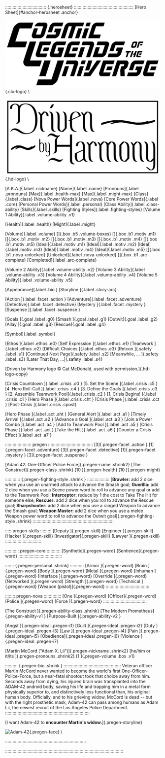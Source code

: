 ::::::::::::::::::::::::::::::::: {.herosheet} ::::::::::::::::::::::::::::::::::::::::::::::::
[Hero Sheet]{#anchor-herosheet .anchor}

![Cosmic Legends of the Universe](art/clu-logo-black-medium.png){.clu-logo} \ 

![Driven by Harmony](art/DrivenByHarmonyLogo.png){.hd-logo} \

[A.K.A.]{.label .nickname}
[Name]{.label .name}
[Pronouns]{.label .pronouns}
[Max]{.label .health-max}
[Max]{.label .might-max}
[Class]{.label .class}
[Nova Power Words]{.label .nova}
[Core Power Words]{.label .core}
[Personal Power Words]{.label .personal}
[Class Ability]{.label .class-ability}
[Skills]{.label .skills}
[Fighting Styles]{.label .fighting-styles}
[Volume 1 Ability]{.label .volume-ability .v1}

[Health]{.label .health}
[Might]{.label .might}

[Volume]{.label .volume}
[]{.box .b5 .volume-boxes}
[]{.box .b1 .motiv .m1}
[]{.box .b1 .motiv .m2}
[]{.box .b1 .motiv .m3}
[]{.box .b1 .motiv .m4}
[]{.box .b1 .motiv .m5}
[Ideal]{.label .motiv .m1}
[Ideal]{.label .motiv .m2}
[Ideal]{.label .motiv .m3}
[Ideal]{.label .motiv .m4}
[Ideal]{.label .motiv .m5}
[]{.box .b1 .nova-unlocked}
[Unlocked]{.label .nova-unlocked}
[]{.box .b1 .arc-complete}
[Completed]{.label .arc-complete}

[Volume 2 Ability]{.label .volume-ability .v2}
[Volume 3 Ability]{.label .volume-ability .v3}
[Volume 4 Ability]{.label .volume-ability .v4}
[Volume 5 Ability]{.label .volume-ability .v5}

[Appearance]{.label .bio      }
[Storyline ]{.label .story-arc}

[Action   ]{.label .facet .action   }
[Adventure]{.label .facet .adventure}
[Detective]{.label .facet .detective}
[Mystery  ]{.label .facet .mystery  }
[Suspense ]{.label .facet .suspense }

[Goals ]{.goal .label .g0}
[Smash ]{.goal .label .g1}
[Outwit]{.goal .label .g2}
[Allay ]{.goal .label .g3}
[Rescue]{.goal .label .g4}

[Symbol]{.label .symbol}

[Ethos              ]{.label  .ethos .e0}
[Self Expression    ]{.label  .ethos .e1}
[Teamwork           ]{.label  .ethos .e2}
[Difficult Choices  ]{.label  .ethos .e3}
[Retcon             ]{.safety .label .s1}
[Continued Next Page]{.safety .label .s2}
[Meanwhile, ...     ]{.safety .label .s3}
[Later That Day, ...]{.safety .label .s4}

[Driven by Harmony logo &copy; Cat McDonald, used with permission.]{.hd-logo-copy}

[Crisis Countdown         ]{.label .crisis .c0   }
[5. Set the Scene         ]{.label .crisis .c5   }
[4. Hero Roll-Call        ]{.label .crisis .c4   }
[3. Define the Goals      ]{.label .crisis .c3   }
[2. Assemble Teamwork Pool]{.label .crisis .c2   }
[1. Crisis Begins!        ]{.label .crisis .c1   }
[Hero Phase               ]{.label .crisis .cht  }
[Crisis Phase             ]{.label .crisis .cct  }
[Post-Crisis              ]{.label .crisis .cpost}

[Hero Phase               ]{.label .act    .aht  }
[General Alert            ]{.label .act    .a1   }
[Timely Arrival           ]{.label .act    .a2   }
[Advance a Goal           ]{.label .act    .a3   }
[Join a Power Combo       ]{.label .act    .a4   }
[Add to Teamwork Pool     ]{.label .act    .a5   }
[Crisis Phase             ]{.label .act    .act  }
[Take the Hit             ]{.label .act    .a6   }
[Counter a Crisis Effect  ]{.label .act    .a7   }

::::::::::::::::::::: pregen ::::::::::::::::::::::::::::::::::::
[3]{.pregen-facet .action   }
[1]{.pregen-facet .adventure}
[3]{.pregen-facet .detective}
[1]{.pregen-facet .mystery  }
[3]{.pregen-facet .suspense }

[Adam 42: <span class="shrink2">One-Officer Police Force</span>]{.pregen-name .shrink2}
[The Construct]{.pregen-class .shrink}
[10           ]{.pregen-health}
[10           ]{.pregen-might}

:::::::::::: {.pregen-fighting-style .shrink } ::::::::::::::::::
[**Brawler:** add 2 dice when you use an unarmed attack to advance the Smash goal; 
**Guerilla:** add 2 dice when you use a Scene power word to roll to advance any goal or add to the Teamwork Pool; 
**Interceptor:** reduce by 1 the cost to Take The Hit for someone else; 
**Rescuer:** add 2 dice when you roll to advance the Rescue goal; 
**Sharpshooter:** add 2 dice when you use a ranged Weapon to advance the Smash goal;
**Weapon Master:** add 2 dice when you use a melee Weapon power word to roll to advance the Outwit goal]{.pregen-fighting-style .shrink}
:::::::::::::::::::::::::::::::::::::::::::::::::::::::::::::::::

::::: pregen-skills :::::::::
[Deputy      ]{.pregen-skill}
[Engineer    ]{.pregen-skill}
[Hacker      ]{.pregen-skill}
[Investigator]{.pregen-skill}
[Lawyer      ]{.pregen-skill}
:::::::::::::::::::::::::::::

::::::::::: pregen-core :::::::::::
[Synthetic]{.pregen-word}
[Sentience]{.pregen-word}
:::::::::::::::::::::::::::::::::::

::::::: {.pregen-personal .shrink} :::::::::::
[Armor          ]{.pregen-word}
[Brain          ]{.pregen-word}
[Body           ]{.pregen-word}
[Metal          ]{.pregen-word}
[Inhuman        ]{.pregen-word}
[Interface      ]{.pregen-word}
[Override       ]{.pregen-word}
[Networked      ]{.pregen-word}
[Strength       ]{.pregen-word}
[Technical      ]{.pregen-word}
[Weapon (pistol)]{.pregen-word}
:::::::::::::::::::::::::::::::::::

:::::::: pregen-nova ::::::::::::::
[One    ]{.pregen-word}
[Officer]{.pregen-word}
[Police ]{.pregen-word}
[Force  ]{.pregen-word}
:::::::::::::::::::::::::::::::::::

[The Construct        ]{.pregen-ability-class .shrink}
[The Modern Prometheus]{.pregen-ability-v1   }
[Purpose-Built        ]{.pregen-ability-v2   }

[Angst    ]{.pregen-ideal .pregen-i1}
[Guilt    ]{.pregen-ideal .pregen-i2}
[Duty     ]{.pregen-ideal .pregen-i3}
[Law      ]{.pregen-ideal .pregen-i4}
[Pain     ]{.pregen-ideal .pregen-i5}
[Obedience]{.pregen-ideal .pregen-i6}
[Violence ]{.pregen-ideal .pregen-i7}

[Martin McCord ("Adam X. Lii")]{.pregen-nickname .shrink2}
[he/him or it/its             ]{.pregen-pronouns .shrink2}
[1                            ]{.pregen-volume .box .v1}

:::::::::: {.pregen-bio .shrink } ::::::::::::::::::::::::::::::::::::::::::::::
Veteran officer Martin McCord never wanted to become the world's first
One-Officer-Police-Force, but a near-fatal shootout took
that choice away from him. Seconds away from dying, his injured
brain was transplanted into the ADAM-42 android body, saving
his life and trapping him in a metal form physically superior
to, and distinctively less functional than, his original human body.
Officially, and to his grieving widow, McCord is dead -- but with 
the right prosthetic mask, Adam-42 can pass among humans as Adam 
Lii, the newest recruit of the Los Angeles Police Department.
::::::::::::::::::::::::::::::::::::::::::::::::::::::::::::::::::::

[I want Adam-42 to __encounter Martin's widow.__]{.pregen-storyline}

![Adam-42](art/jeshields/construct_face.png){.pregen-face} \ 

:::::::::::::::::::::::::::::::::::::::::::::::::::::::::::::::::

:::::::::::::::::::::::::::::::::::::::::::::::::::::::::::::::::::::::::::::::::::::::::::::::

